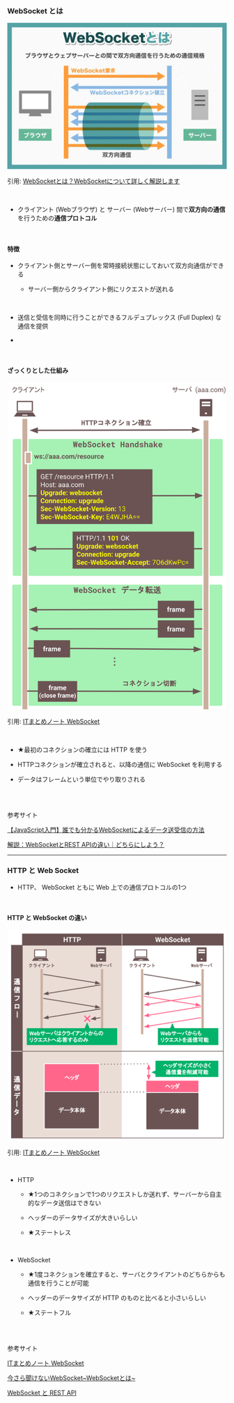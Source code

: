 ### WebSocket とは

<img src="./img/WebSocket_1.jpg.webp" />

引用: [WebSocketとは？WebSocketについて詳しく解説します](https://www.freshvoice.net/knowledge/word/6323/)

<br>

- クライアント (Webブラウザ) と サーバー (Webサーバー) 間で**双方向の通信**を行うための**通信プロトコル**

<br>

#### 特徴

- クライアント側とサーバー側を常時接続状態にしておいて双方向通信ができる

    - サーバー側からクライアント側にリクエストが送れる

<br>

- 送信と受信を同時に行うことができるフルデュプレックス (Full Duplex) な通信を提供

- 

<br>

#### ざっくりとした仕組み

<img src="./img/WebSocket_2.svg" />

引用: [ITまとめノート WebSocket](https://shukapin.com/infographicIT/websocket)

<br>

- ★最初のコネクションの確立には HTTP を使う

- HTTPコネクションが確立されると、以降の通信に WebSocket を利用する

- データはフレームという単位でやり取りされる

<br>
<br>

参考サイト

[【JavaScript入門】誰でも分かるWebSocketによるデータ送受信の方法](https://www.sejuku.net/blog/70583)

[解説：WebSocketとREST APIの違い｜どちらにしよう？](https://apidog.com/jp/blog/websocket-rest-api-difference/)

---

### HTTP と Web Socket

- HTTP、 WebSocket ともに Web 上での通信プロトコルの1つ

<br>

#### HTTP と WebSocket の違い

<img src="./img/WebSocket-Http-Difference_1.svg" />

引用: [ITまとめノート WebSocket](https://shukapin.com/infographicIT/websocket)

<br>

- HTTP

    - ★1つのコネクションで1つのリクエストしか送れず、サーバーから自主的なデータ送信はできない

    - ヘッダーのデータサイズが大きいらしい

    - ★ステートレス

<br>

- WebSocket

    - ★1度コネクションを確立すると、サーバとクライアントのどちらからも通信を行うことが可能

    - ヘッダーのデータサイズが HTTP のものと比べると小さいらしい

    - ★ステートフル
    
<br>
<br>

参考サイト

[ITまとめノート WebSocket](https://shukapin.com/infographicIT/websocket)

[今さら聞けないWebSocket~WebSocketとは~](https://qiita.com/chihiro/items/9d280704c6eff8603389)

[WebSocket と REST API](https://lab.wallarm.com/what/websocket-と-rest-api/?lang=ja)
